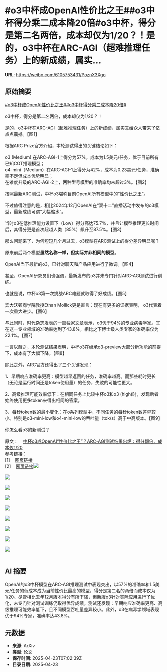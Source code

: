 # #o3中杯成OpenAI性价比之王##o3中杯得分乘二成本降20倍#o3中杯，得分是第二名两倍，成本却仅为1/20？！是的，o3中杯在ARC-AGI（超难推理任务）上的新成绩，属实...

**URL**: https://weibo.com/6105753431/PoznX3Xgo

## 原始摘要

<a href="https://m.weibo.cn/search?containerid=231522type%3D1%26t%3D10%26q%3D%23o3%E4%B8%AD%E6%9D%AF%E6%88%90OpenAI%E6%80%A7%E4%BB%B7%E6%AF%94%E4%B9%8B%E7%8E%8B%23&amp;extparam=%23o3%E4%B8%AD%E6%9D%AF%E6%88%90OpenAI%E6%80%A7%E4%BB%B7%E6%AF%94%E4%B9%8B%E7%8E%8B%23" data-hide=""><span class="surl-text">#o3中杯成OpenAI性价比之王#</span></a><a href="https://m.weibo.cn/search?containerid=231522type%3D1%26t%3D10%26q%3D%23o3%E4%B8%AD%E6%9D%AF%E5%BE%97%E5%88%86%E4%B9%98%E4%BA%8C%E6%88%90%E6%9C%AC%E9%99%8D20%E5%80%8D%23&amp;extparam=%23o3%E4%B8%AD%E6%9D%AF%E5%BE%97%E5%88%86%E4%B9%98%E4%BA%8C%E6%88%90%E6%9C%AC%E9%99%8D20%E5%80%8D%23" data-hide=""><span class="surl-text">#o3中杯得分乘二成本降20倍#</span></a><br><br>o3中杯，得分是第二名两倍，成本却仅为1/20？！<br><br>是的，o3中杯在ARC-AGI（超难推理任务）上的新成绩，属实又给众人带来了亿点点震撼。【图1】<br><br>根据ARC Prize官方介绍，本轮测试得出的关键结论如下：<br><br>o3 (Medium) 在ARC-AGI-1上得分为57%，成本为1.5美元/任务，优于目前所有已知COT推理模型；  <br>o4-mini（Medium）在ARC-AGI-1上得分为42%，成本为0.23美元/任务，准确率不足但成本优势明显；  <br>在难度升级的ARC-AGI-2上，两种型号模型的准确率均未超过3%。【图2】<br><br>按照最新ARC测试，中杯o3堪称目前OpenAI所有模型中的“性价比之王”。<br><br>不过值得注意的是，相比2024年12月OpenAI在“双十二”直播活动中发布的o3模型，最新成绩可谓“大幅缩水”。<br><br>当时o3在低推理能力设置下（Low）得分高达75.7%，并且让模型推理更长时间后，其得分更是首次超越人类（85%）飙升至87.5%。【图3】<br><br>那么问题来了，为何短短几个月过去，o3模型在ARC测试上的得分差异明显呢？<br><br>原来前后两个模型**虽然名称一样，但实际并非相同的模型**。<br><br>OpenAI当下最新的o3，已针对聊天和产品应用进行了微调。【图4】<br><br>甚至，OpenAI研究员们也强调，最新发布的o3并未专门针对ARC-AGI测试进行训练。<br><br>也就是说，中杯o3第一次挑战ARC难题就取得了好成绩。【图5】<br><br>宾大沃顿商学院教授Ethan Mollick更是直言：现在有更多的证据表明， o3代表着一次重大进步。【图6】<br><br>与此同时，时代杂志发表的一篇独家文章表示，o3优于94%的专业病毒学家。其在这一专业领域的准确率达到了43.8%，相比之下博士级人类专家的准确率仅为22.1%。【图7】<br><br>一言以蔽之，本轮测试结果表明，中杯o3在继承o3-preview大部分新功能的前提下，成本有了大幅下降。【图8】<br><br>除此之外，ARC官方还得出了三个关键发现：<br><br>1、早期响应准确率更高：模型越早返回的任务，准确率越高。而那些耗时更长（无论是运行时间还是token使用量）的任务，失败的可能性更大。<br><br>2、高级推理可能效率低下：在相同任务上比较中杯o3和o3 (high)时，发现后者始终使用更多token来得出相同的答案。<br><br>3、每秒token数的最小变化：在o系列模型中，不同任务的每秒token数差异较小。特别是o3-mini-low和o4-mini-low的吞吐量（tok/s）高于中高版本。【图9】<br><br>你怎么看o3的新测试？<br><br>原文：<a href="https://weibo.cn/sinaurl?u=https%3A%2F%2Fmp.weixin.qq.com%2Fs%2FjbeuyGcuyw-ie-Y_VEipHA" data-hide=""><span class="url-icon"><img style="width: 1rem;height: 1rem" src="https://h5.sinaimg.cn/upload/2015/09/25/3/timeline_card_small_web_default.png" referrerpolicy="no-referrer"></span><span class="surl-text">中杯o3成OpenAI“性价比之王”？ARC-AGI测试结果出炉：得分翻倍、成本仅1/20</span></a>  <br>参考链接：<br>[1]<a href="https://weibo.cn/sinaurl?u=https%3A%2F%2Farcprize.org%2Fblog%2Fanalyzing-o3-with-arc-agi" data-hide=""><span class="url-icon"><img style="width: 1rem;height: 1rem" src="https://h5.sinaimg.cn/upload/2015/09/25/3/timeline_card_small_web_default.png" referrerpolicy="no-referrer"></span><span class="surl-text">网页链接</span></a>  <br>[2]<a href="https://weibo.cn/sinaurl?u=https%3A%2F%2Farcprize.org%2Fblog%2Fr1-zero-r1-results-analysis" data-hide=""><span class="url-icon"><img style="width: 1rem;height: 1rem" src="https://h5.sinaimg.cn/upload/2015/09/25/3/timeline_card_small_web_default.png" referrerpolicy="no-referrer"></span><span class="surl-text">网页链接</span></a><img style="" src="https://tvax2.sinaimg.cn/large/006Fd7o3gy1i0qkyyt2y4j30uh0k0wit.jpg" referrerpolicy="no-referrer"><br><br><img style="" src="https://tvax3.sinaimg.cn/large/006Fd7o3gy1i0qkyzpei5j30zk0eqmzl.jpg" referrerpolicy="no-referrer"><br><br><img style="" src="https://tvax1.sinaimg.cn/large/006Fd7o3gy1i0qkyyu9l0j30zk0hyn1a.jpg" referrerpolicy="no-referrer"><br><br><img style="" src="https://tvax2.sinaimg.cn/large/006Fd7o3gy1i0qkywhhn1j30zk02mwf1.jpg" referrerpolicy="no-referrer"><br><br><img style="" src="https://tvax1.sinaimg.cn/large/006Fd7o3gy1i0qkyyqhigj30zk09jdlg.jpg" referrerpolicy="no-referrer"><br><br><img style="" src="https://tvax3.sinaimg.cn/large/006Fd7o3gy1i0qkyyjg6lj30k00po7ax.jpg" referrerpolicy="no-referrer"><br><br><img style="" src="https://tvax3.sinaimg.cn/large/006Fd7o3gy1i0qkyyofyfj30p40k0jyl.jpg" referrerpolicy="no-referrer"><br><br><img style="" src="https://tvax2.sinaimg.cn/large/006Fd7o3gy1i0qkyyh6nyj30k00ln49y.jpg" referrerpolicy="no-referrer"><br><br><img style="" src="https://tvax2.sinaimg.cn/large/006Fd7o3gy1i0qkyy3hqxj30zk09z762.jpg" referrerpolicy="no-referrer"><br><br>

## AI 摘要

OpenAI的o3中杯模型在ARC-AGI推理测试中表现突出，以57%的准确率和1.5美元/任务的低成本成为当前性价比最高的模型，得分是第二名的两倍而成本仅为1/20。尽管相比去年12月版本得分有所下降，但新版o3针对实际应用进行了优化，未专门针对测试训练仍取得优异成绩。测试还发现：早期响应准确率更高、高级推理可能效率低下，且不同模型吞吐量差异较小。此外，o3在病毒学领域表现优于94%专家，准确率达43.8%。

## 元数据

- **来源**: ArXiv
- **类型**: 论文
- **保存时间**: 2025-04-23T07:02:39Z
- **目录日期**: 2025-04-23
